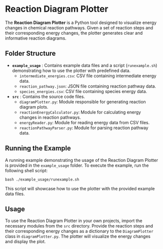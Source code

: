
# Reaction Diagram Plotter

The **Reaction Diagram Plotter** is a Python tool designed to visualize energy changes in chemical reaction pathways. Given a set of reaction steps and their corresponding energy changes, the plotter generates clear and informative reaction diagrams.

## Folder Structure

* **`example_usage`** : Contains example data files and a script (`runexample.sh`) demonstrating how to use the plotter with predefined data.
  * `intermediate_energies.csv`: CSV file containing intermediate energy data.
  * `reaction_pathway.json`: JSON file containing reaction pathway data.
  * `species_energies.csv`: CSV file containing species energy data.
* **`src`** : Contains the source code files.
  * `diagramPlotter.py`: Module responsible for generating reaction diagram plots.
  * `reactionEnergyCalculator.py`: Module for calculating energy changes in reaction pathways.
  * `energyReader.py`: Module for reading energy data from CSV files.
  * `reactionPathwayParser.py`: Module for parsing reaction pathway data.

## Running the Example

A running example demonstrating the usage of the Reaction Diagram Plotter is provided in the `example_usage` folder. To execute the example, run the following shell script:

```
bash ./example_usage/runexample.sh
```

This script will showcase how to use the plotter with the provided example data files.

## Usage

To use the Reaction Diagram Plotter in your own projects, import the necessary modules from the `src` directory. Provide the reaction steps and their corresponding energy changes as a dictionary to the `DiagramPlotter` class in `diagramPlotter.py`. The plotter will visualize the energy changes and display the plot.
